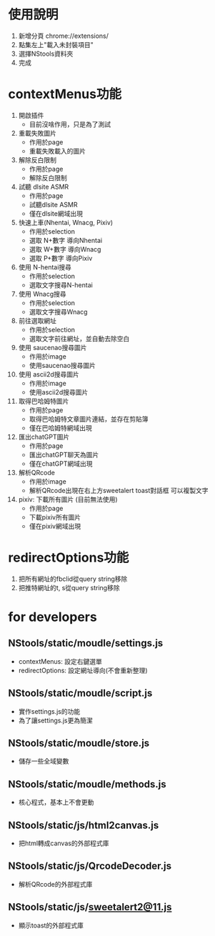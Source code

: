 # 使用說明
1. 新增分頁 chrome://extensions/
2. 點集左上"載入未封裝項目"
3. 選擇NStools資料夾
4. 完成

# contextMenus功能
1. 開啟插件
   - 目前沒啥作用，只是為了測試
2. 重載失敗圖片
   - 作用於page
   - 重載失敗載入的圖片
3. 解除反白限制
    - 作用於page
    - 解除反白限制
4. 試聽 dlsite ASMR
    - 作用於page
    - 試聽dlsite ASMR
    - 僅在dlsite網域出現
5. 快速上車(Nhentai, Wnacg, Pixiv)
    - 作用於selection
    - 選取 N+數字 導向Nhentai
    - 選取 W+數字 導向Wnacg
    - 選取 P+數字 導向Pixiv
6. 使用 N-hentai搜尋
    - 作用於selection
    - 選取文字搜尋N-hentai
7. 使用 Wnacg搜尋
    - 作用於selection
    - 選取文字搜尋Wnacg
8. 前往選取網址
    - 作用於selection
    - 選取文字前往網址，並自動去除空白
9. 使用 saucenao搜尋圖片
    - 作用於image
    - 使用saucenao搜尋圖片
10. 使用 ascii2d搜尋圖片
    - 作用於image
    - 使用ascii2d搜尋圖片
11. 取得巴哈姆特圖片
    - 作用於page
    - 取得巴哈姆特文章圖片連結，並存在剪貼簿
    - 僅在巴哈姆特網域出現
12. 匯出chatGPT圖片
    - 作用於page
    - 匯出chatGPT聊天為圖片
    - 僅在chatGPT網域出現
13. 解析QRcode
    - 作用於image
    - 解析QRcode出現在右上方sweetalert toast對話框 可以複製文字
14. pixiv: 下載所有圖片 (目前無法使用)
    - 作用於page
    - 下載pixiv所有圖片
    - 僅在pixiv網域出現

# redirectOptions功能
1. 把所有網址的fbclid從query string移除
2. 把推特網址的t, s從query string移除



# for developers
## NStools/static/moudle/settings.js
- contextMenus: 設定右鍵選單
- redirectOptions: 設定網址導向(不會重新整理)

## NStools/static/moudle/script.js
- 實作settings.js的功能
- 為了讓settings.js更為簡潔

## NStools/static/moudle/store.js
- 儲存一些全域變數

## NStools/static/moudle/methods.js
- 核心程式，基本上不會更動


## NStools/static/js/html2canvas.js
- 把html轉成canvas的外部程式庫

## NStools/static/js/QrcodeDecoder.js
- 解析QRcode的外部程式庫

## NStools/static/js/sweetalert2@11.js
- 顯示toast的外部程式庫